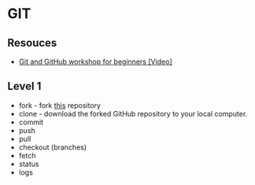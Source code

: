 # GIT

## Resouces
* [Git and GitHub workshop for beginners [Video]](https://www.youtube.com/watch?v=dvcMe4z_VrQ&feature=youtu.be)

## Level 1
* fork  - fork [this](https://github.com/devopsloft/training) repository
* clone - download the forked GitHub repository to your local computer.
* commit 
* push
* pull
* checkout (branches)
* fetch
* status
* logs
